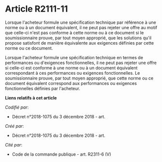 # Article R2111-11

Lorsque l'acheteur formule une spécification technique par référence à une norme ou à un document équivalent, il ne peut pas
rejeter une offre au motif que celle-ci n'est pas conforme à cette norme ou à ce document si le soumissionnaire prouve, par
tout moyen approprié, que les solutions qu'il propose satisfont de manière équivalente aux exigences définies par cette norme
ou ce document.

Lorsque l'acheteur formule une spécification technique en termes de performances ou d'exigences fonctionnelles, il ne peut
pas rejeter une offre si celle-ci est conforme à une norme ou à un document équivalent correspondant à ces performances ou
exigences fonctionnelles. Le soumissionnaire prouve, par tout moyen approprié, que cette norme ou ce document équivalent
correspond aux performances ou exigences fonctionnelles définies par l'acheteur.

**Liens relatifs à cet article**

_Codifié par_:

  - Décret n°2018-1075 du 3 décembre 2018 - art.

_Créé par_:

  - Décret n°2018-1075 du 3 décembre 2018 - art.

_Cité par_:

  - Code de la commande publique - art. R2311-6 (V)

